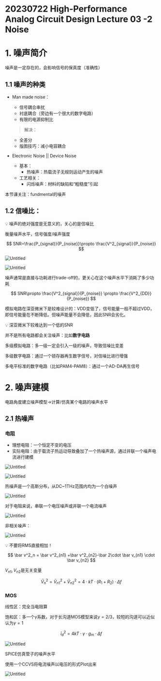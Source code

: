 # 20230722 High-Performance Analog Circuit Design Lecture 03 -2 Noise

# 1. 噪声简介

噪声是一定存在的，会影响信号的保真度（准确性）

## 1.1 噪声的种类

- Man made noise：
    - 信号耦合串扰
    - 衬底耦合（旁边有一个很大的数字电路）
    - 有限的电源抑制比
    
    > 解决：
    > 
    - 全差分
    - 版图技巧：减小电容耦合
- Electronic Noise || Device Noise
    - 基本：
        - 热噪声：热载流子无规则运动产生的噪声
    - 工艺相关：
        - 闪烁噪声：材料的缺陷和“粗糙度”引起

本节课关注：fundmental的噪声

## 1.2 信噪比：

<aside>
💡 噪声的绝对强度是无意义的，关心的是信噪比

</aside>

衡量噪声水平，信号强度/噪声强度

$$
SNR=\frac{P_{signal}}{P_{noise}}\propto \frac{V^2_{signal}}{P_{noise}}
$$

![Untitled](IMAGE/Untitled.png)

![Untitled](IMAGE/Untitled%201.png)

噪声通常是直接与功耗进行trade-off的，更关心在这个噪声水平下消耗了多少功耗

$$
SNR\propto \frac{V^2_{signal}}{P_{noise}} \propto \frac{V^2_{DD}}{P_{noise}}
$$

模拟电路在深亚微米下是较难设计的：VDD变低了，信号能量一般不超过VDD，即信号能量在不断降低。但噪声能量不会降低，因此SNR会劣化。

<aside>
💡 深亚微米下较难达到一个低的SNR

</aside>

并不是所有电路都会关注噪声：比如**数字电路**

多级模拟电路：多一级一定会引入一级的噪声，导致信噪比变差

多级数字电路：通过一个锁存器再生数字信号，对信噪比进行增强

多电平标准的数字电路（比如PAM4-PAM8）：通过一个AD-DA再生信号

# 2. 噪声建模

电路角度建立噪声模型→计算/仿真某个电路的噪声水平

## 2.1 热噪声

### 电阻

- 理想电阻：一个恒定不变的电压
- 实际电阻：由于载流子热运动导致叠加了一个热噪声源，通过并联一个噪声电流进行建模

![Untitled](IMAGE/Untitled%202.png)

![Untitled](IMAGE/Untitled%203.png)

热噪声是一个高斯分布，从DC~1THz范围内均为一个白噪声

![Untitled](IMAGE/Untitled%204.png)

对于电阻来说，串联一个电压噪声或并联一个电流噪声

![Untitled](IMAGE/Untitled%205.png)

非相关噪声：

![Untitled](IMAGE/Untitled%206.png)

<aside>
💡 不要将RMS直接相加！

</aside>

$$
\bar v^2_n = \bar v^2_{n1} +\bar v^2_{n2}-\bar 2\cdot \bar  v_{n1} \cdot \bar  v_{n2} 
$$

$V_{n1}, V_{n2}$是无关变量

$$
\bar V^2_n=\bar V^2_{n1}+\bar V^2_{n2}=4\cdot k T\cdot (R_1+R_2)\cdot \Delta f
$$

### MOS

线性区：完全当电阻算

饱和区：多一个$\gamma$系数，对于长沟道MOS模型来说$\gamma = 2/3$，较短的沟道可以近似认为$\gamma = 1$

$$
\bar i^2_d = 4kT\cdot\gamma\cdot g_m\cdot \Delta f
$$

![Untitled](IMAGE/Untitled%207.png)

SPICE仿真管子的噪声水平

使用一个CCVS将电流噪声以电压的形式Plot出来

![Untitled](IMAGE/Untitled%208.png)